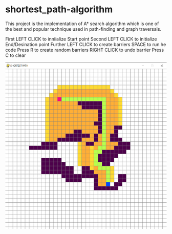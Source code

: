 # shortest_path-algorithm

This project is the implementation of A* search algorithm which is one of the best and popular technique used in path-finding and graph traversals.

First LEFT CLICK to inniialize Start point
Second LEFT CLICK to initialize End/Desination point
Further LEFT CLICK to create barriers 
SPACE to run he code
Press R to create random barriers 
RIGHT CLICK to undo barrier
Press C to clear



![alt text](https://github.com/sangeetaPalankar/shortest_path-algorithm/blob/main/shortestP.png)
